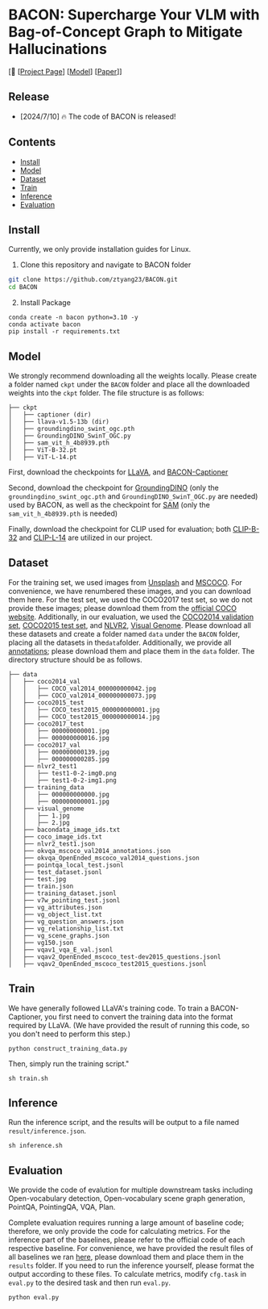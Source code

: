 # BACON: Supercharge Your VLM with Bag-of-Concept Graph to Mitigate Hallucinations

[📢 [[Project Page](https://ztyang23.github.io/bacon-page/)] [[Model](https://huggingface.co/ztyang196/bacon-captioner/)] [[Paper](https://arxiv.org/abs/2407.03314)]]

## Release

- [2024/7/10] 🔥 The code of BACON is released!

## Contents

- [Install](#install)
- [Model](#model)
- [Dataset](#dataset)
- [Train](#train)
- [Inference](#inference)
- [Evaluation](#evaluation)

## Install

Currently, we only provide installation guides for Linux.

1. Clone this repository and navigate to BACON folder

```bash
git clone https://github.com/ztyang23/BACON.git
cd BACON
```

2. Install Package

```Shell
conda create -n bacon python=3.10 -y
conda activate bacon
pip install -r requirements.txt
```
## Model

We strongly recommend downloading all the weights locally. Please create a folder named `ckpt` under the `BACON` folder and place all the downloaded weights into the `ckpt` folder. The file structure is as follows:

```
├── ckpt
│   ├── captioner (dir)
│   ├── llava-v1.5-13b (dir)
│   ├── groundingdino_swint_ogc.pth
│   ├── GroundingDINO_SwinT_OGC.py
│   ├── sam_vit_h_4b8939.pth
│   ├── ViT-B-32.pt
│   ├── ViT-L-14.pt
```

First, download the checkpoints for [LLaVA](https://huggingface.co/liuhaotian/llava-v1.5-13b), and [BACON-Captioner](https://huggingface.co/ztyang196/bacon-captioner/)

Second, download the checkpoint for [GroundingDINO](https://huggingface.co/ShilongLiu/GroundingDINO/tree/main) (only the `groundingdino_swint_ogc.pth` and `GroundingDINO_SwinT_OGC.py` are needed) used by BACON, as well as the checkpoint for [SAM](https://huggingface.co/spaces/abhishek/StableSAM/tree/main) (only the `sam_vit_h_4b8939.pth` is needed)

Finally, download the checkpoint for CLIP used for evaluation; both [CLIP-B-32](https://openaipublic.azureedge.net/clip/models/40d365715913c9da98579312b702a82c18be219cc2a73407c4526f58eba950af/ViT-B-32.pt) and [CLIP-L-14](https://openaipublic.azureedge.net/clip/models/b8cca3fd41ae0c99ba7e8951adf17d267cdb84cd88be6f7c2e0eca1737a03836/ViT-L-14.pt) are utilized in our project.

## Dataset

For the training set, we used images from [Unsplash](https://unsplash.com/) and [MSCOCO](https://cocodataset.org/#home). For convenience, we have renumbered these images, and you can download them here. For the test set, we used the COCO2017 test set, so we do not provide these images; please download them from the [official COCO website](https://cocodataset.org/#home). Additionally, in our evaluation, we used the [COCO2014 validation set](https://cocodataset.org/#home), [COCO2015 test set](https://cocodataset.org/#home), and [NLVR2](https://lil.nlp.cornell.edu/nlvr/), [Visual Genome](https://homes.cs.washington.edu/~ranjay/visualgenome/index.html). Please download all these datasets and create a folder named `data` under the `BACON` folder, placing all the datasets in the`data`folder. Additionally, we provide all [annotations](https://drive.google.com/file/d/1sSBTxkRsyL_bk0XfrXOIdGpTY2XzA_bK/view?usp=drive_link); please download them and place them in the `data` folder. The directory structure should be as follows.

```
├── data
│   ├── coco2014_val
│   │   ├── COCO_val2014_000000000042.jpg
│   │   ├── COCO_val2014_000000000073.jpg
│   ├── coco2015_test
│   │   ├── COCO_test2015_000000000001.jpg
│   │   ├── COCO_test2015_000000000014.jpg
│   ├── coco2017_test
│   │   ├── 000000000001.jpg
│   │   ├── 000000000016.jpg
│   ├── coco2017_val
│   │   ├── 000000000139.jpg
│   │   ├── 000000000285.jpg
│   ├── nlvr2_test1
│   │   ├── test1-0-2-img0.png
│   │   ├── test1-0-2-img1.png
│   ├── training_data
│   │   ├── 000000000000.jpg
│   │   ├── 000000000001.jpg
│   ├── visual_genome
│   │   ├── 1.jpg
│   │   ├── 2.jpg
│   ├── bacondata_image_ids.txt
│   ├── coco_image_ids.txt
│   ├── nlvr2_test1.json
│   ├── okvqa_mscoco_val2014_annotations.json
│   ├── okvqa_OpenEnded_mscoco_val2014_questions.json
│   ├── pointqa_local_test.jsonl
│   ├── test_dataset.jsonl
│   ├── test.jpg
│   ├── train.json
│   ├── training_dataset.jsonl
│   ├── v7w_pointing_test.jsonl
│   ├── vg_attributes.json
│   ├── vg_object_list.txt
│   ├── vg_question_answers.json
│   ├── vg_relationship_list.txt
│   ├── vg_scene_graphs.json
│   ├── vg150.json
│   ├── vqav1_vqa_E_val.jsonl
│   ├── vqav2_OpenEnded_mscoco_test-dev2015_questions.jsonl
│   ├── vqav2_OpenEnded_mscoco_test2015_questions.jsonl
```

## Train

We have generally followed LLaVA's training code. To train a BACON-Captioner, you first need to convert the training data into the format required by LLaVA. (We have provided the result of running this code, so you don't need to perform this step.)

```Shell
python construct_training_data.py
```

Then, simply run the training script."

```Shell
sh train.sh
```

## Inference

Run the inference script, and the results will be output to a file named `result/inference.json`.

```Shell
sh inference.sh
```

## Evaluation

We provide the code of evalution for multiple downstream tasks including Open-vocabulary detection, Open-vocabulary scene graph generation, PointQA, PointingQA, VQA, Plan.

Complete evaluation requires running a large amount of baseline code; therefore, we only provide the code for calculating metrics. For the inference part of the baselines, please refer to the official code of each respective baseline. For convenience, we have provided the result files of all baselines we ran [here](https://drive.google.com/file/d/1bXoya2Ca-zcUJVdYuu6JGOJjxlg_6UBl/view?usp=drive_link), please download them and place them in the `results` folder. If you need to run the inference yourself, please format the output according to these files. To calculate metrics, modify `cfg.task` in `eval.py` to the desired task and then run `eval.py`.

```Shell
python eval.py
```
